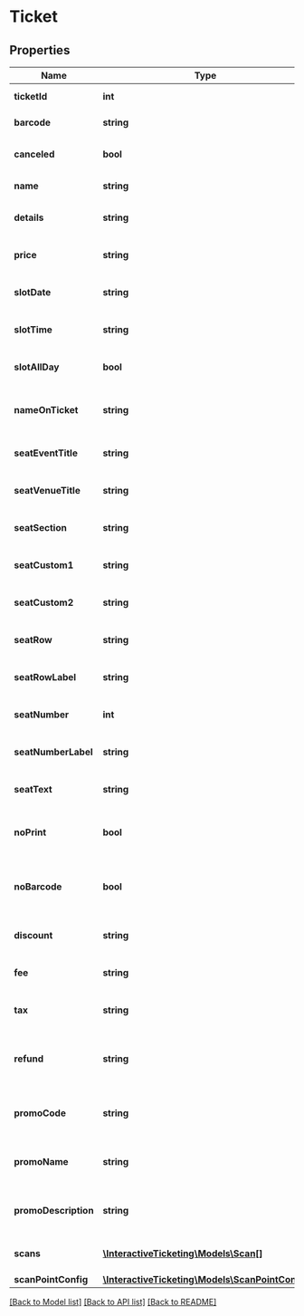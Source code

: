 # Ticket

## Properties
Name | Type | Description | Notes
------------ | ------------- | ------------- | -------------
**ticketId** | **int** | The ticket ID | [optional] 
**barcode** | **string** | The ticket barcode | [optional] 
**canceled** | **bool** | Canceled / Voided ticket | [optional] 
**name** | **string** | Name of ticket | [optional] 
**details** | **string** | Details about the ticket | [optional] 
**price** | **string** | Purchase price for the ticket | [optional] 
**slotDate** | **string** | Applicable to timed ticketing | [optional] 
**slotTime** | **string** | Applicable to timed ticketing | [optional] 
**slotAllDay** | **bool** | Applicable to timed ticketing | [optional] 
**nameOnTicket** | **string** | Customer name printed on ticket | [optional] 
**seatEventTitle** | **string** | Applicable to reserved seating | [optional] 
**seatVenueTitle** | **string** | Applicable to reserved seating | [optional] 
**seatSection** | **string** | Applicable to reserved seating | [optional] 
**seatCustom1** | **string** | Applicable to reserved seating | [optional] 
**seatCustom2** | **string** | Applicable to reserved seating | [optional] 
**seatRow** | **string** | Applicable to reserved seating | [optional] 
**seatRowLabel** | **string** | Applicable to reserved seating | [optional] 
**seatNumber** | **int** | Applicable to reserved seating | [optional] 
**seatNumberLabel** | **string** | Applicable to reserved seating | [optional] 
**seatText** | **string** | Applicable to reserved seating | [optional] 
**noPrint** | **bool** | Indicates tickets that should not be printed | [optional] 
**noBarcode** | **bool** | Indicates tickets that should not be barcoded | [optional] 
**discount** | **string** | Discounts applied to the ticket | [optional] 
**fee** | **string** | Oranization charged service fee | [optional] 
**tax** | **string** | Oranization chaarged tax | [optional] 
**refund** | **string** | Alloted refund back to ticket (for reports) | [optional] 
**promoCode** | **string** | Applicable to promo code discounts | [optional] 
**promoName** | **string** | Applicable to promo code discounts | [optional] 
**promoDescription** | **string** | Applicable to promo code discounts | [optional] 
**scans** | [**\InteractiveTicketing\Models\Scan[]**](Scan.md) | Array of ticket scan activity | [optional] 
**scanPointConfig** | [**\InteractiveTicketing\Models\ScanPointConfig**](ScanPointConfig.md) |  | [optional] 

[[Back to Model list]](../README.md#documentation-for-models) [[Back to API list]](../README.md#documentation-for-api-endpoints) [[Back to README]](../README.md)

